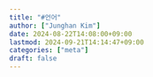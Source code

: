 ```yaml
---
title: "#언어"
author: ["Junghan Kim"]
date: 2024-08-22T14:08:00+09:00
lastmod: 2024-09-21T14:14:47+09:00
categories: ["meta"]
draft: false
---
```

